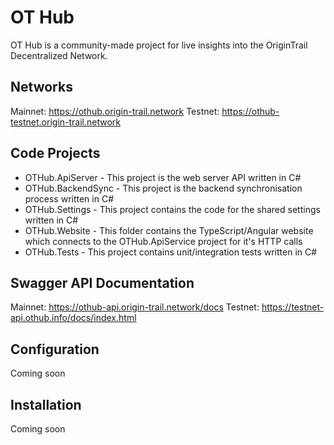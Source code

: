 # OT Hub

OT Hub is a community-made project for live insights into the OriginTrail Decentralized Network.

## Networks

Mainnet: https://othub.origin-trail.network
Testnet: https://othub-testnet.origin-trail.network

## Code Projects
- OTHub.ApiServer - This project is the web server API written in C#
- OTHub.BackendSync - This project is the backend synchronisation process written in C#
- OTHub.Settings - This project contains the code for the shared settings written in C#
- OTHub.Website - This folder contains the TypeScript/Angular website which connects to the OTHub.ApiService project for it's HTTP calls
- OTHub.Tests - This project contains unit/integration tests written in C#

## Swagger API Documentation

Mainnet: https://othub-api.origin-trail.network/docs
Testnet: https://testnet-api.othub.info/docs/index.html

## Configuration
Coming soon

## Installation
Coming soon
